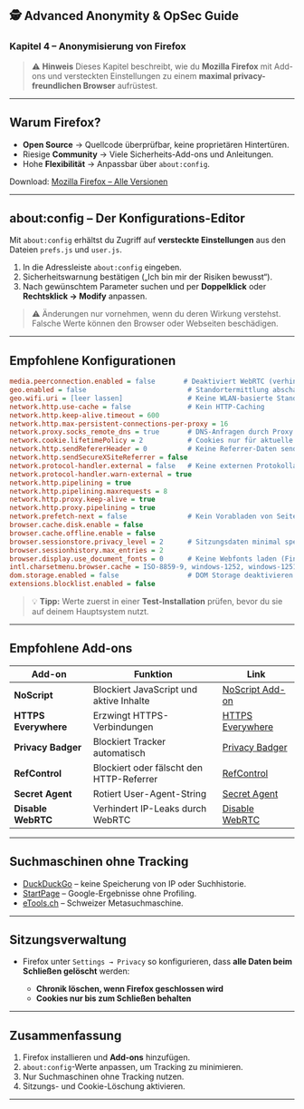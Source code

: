 ## 🕵️ Advanced Anonymity & OpSec Guide

### Kapitel 4 – Anonymisierung von Firefox

> ⚠️ **Hinweis**
> Dieses Kapitel beschreibt, wie du **Mozilla Firefox** mit Add-ons und versteckten Einstellungen
> zu einem **maximal privacy-freundlichen Browser** aufrüstest.

---

## Warum Firefox?

* **Open Source** → Quellcode überprüfbar, keine proprietären Hintertüren.
* Riesige **Community** → Viele Sicherheits-Add-ons und Anleitungen.
* Hohe **Flexibilität** → Anpassbar über `about:config`.

Download: [Mozilla Firefox – Alle Versionen](https://www.mozilla.org/en-US/firefox/all/)

---

## about\:config – Der Konfigurations-Editor

Mit `about:config` erhältst du Zugriff auf **versteckte Einstellungen** aus den Dateien `prefs.js` und `user.js`.

1. In die Adressleiste `about:config` eingeben.
2. Sicherheitswarnung bestätigen („Ich bin mir der Risiken bewusst“).
3. Nach gewünschtem Parameter suchen und per **Doppelklick** oder **Rechtsklick → Modify** anpassen.

> ⚠️ Änderungen nur vornehmen, wenn du deren Wirkung verstehst.
> Falsche Werte können den Browser oder Webseiten beschädigen.

---

## Empfohlene Konfigurationen

```ini
media.peerconnection.enabled = false       # Deaktiviert WebRTC (verhindert IP-Leaks)
geo.enabled = false                         # Standortermittlung abschalten
geo.wifi.uri = [leer lassen]                # Keine WLAN-basierte Standortbestimmung
network.http.use-cache = false              # Kein HTTP-Caching
network.http.keep-alive.timeout = 600
network.http.max-persistent-connections-per-proxy = 16
network.proxy.socks_remote_dns = true       # DNS-Anfragen durch Proxy leiten
network.cookie.lifetimePolicy = 2           # Cookies nur für aktuelle Session
network.http.sendRefererHeader = 0          # Keine Referrer-Daten senden
network.http.sendSecureXSiteReferrer = false
network.protocol-handler.external = false   # Keine externen Protokollaufrufe
network.protocol-handler.warn-external = true
network.http.pipelining = true
network.http.pipelining.maxrequests = 8
network.http.proxy.keep-alive = true
network.http.proxy.pipelining = true
network.prefetch-next = false               # Kein Vorabladen von Seiten
browser.cache.disk.enable = false
browser.cache.offline.enable = false
browser.sessionstore.privacy_level = 2      # Sitzungsdaten minimal speichern
browser.sessionhistory.max_entries = 2
browser.display.use_document_fonts = 0      # Keine Webfonts laden (Fingerprinting)
intl.charsetmenu.browser.cache = ISO-8859-9, windows-1252, windows-1251, ISO-8859-1, UTF-8
dom.storage.enabled = false                 # DOM Storage deaktivieren
extensions.blocklist.enabled = false
```

> 💡 **Tipp:**
> Werte zuerst in einer **Test-Installation** prüfen, bevor du sie auf deinem Hauptsystem nutzt.

---

## Empfohlene Add-ons

| Add-on               | Funktion                                 | Link                                                     |
| -------------------- | ---------------------------------------- | -------------------------------------------------------- |
| **NoScript**         | Blockiert JavaScript und aktive Inhalte  | [NoScript Add-on](https://addons.mozilla.org/)           |
| **HTTPS Everywhere** | Erzwingt HTTPS-Verbindungen              | [HTTPS Everywhere](https://www.eff.org/https-everywhere) |
| **Privacy Badger**   | Blockiert Tracker automatisch            | [Privacy Badger](https://privacybadger.org/)             |
| **RefControl**       | Blockiert oder fälscht den HTTP-Referrer | [RefControl](https://addons.mozilla.org/)                |
| **Secret Agent**     | Rotiert User-Agent-String                | [Secret Agent](https://addons.mozilla.org/)              |
| **Disable WebRTC**   | Verhindert IP-Leaks durch WebRTC         | [Disable WebRTC](https://addons.mozilla.org/)            |

---

## Suchmaschinen ohne Tracking

* [DuckDuckGo](https://duckduckgo.com/) – keine Speicherung von IP oder Suchhistorie.
* [StartPage](https://www.startpage.com/) – Google-Ergebnisse ohne Profiling.
* [eTools.ch](https://www.etools.ch/) – Schweizer Metasuchmaschine.

---

## Sitzungsverwaltung

* Firefox unter `Settings → Privacy` so konfigurieren,
  dass **alle Daten beim Schließen gelöscht** werden:

  * **Chronik löschen, wenn Firefox geschlossen wird**
  * **Cookies nur bis zum Schließen behalten**

---

## Zusammenfassung

1. Firefox installieren und **Add-ons** hinzufügen.
2. `about:config`-Werte anpassen, um Tracking zu minimieren.
3. Nur Suchmaschinen ohne Tracking nutzen.
4. Sitzungs- und Cookie-Löschung aktivieren.

---
